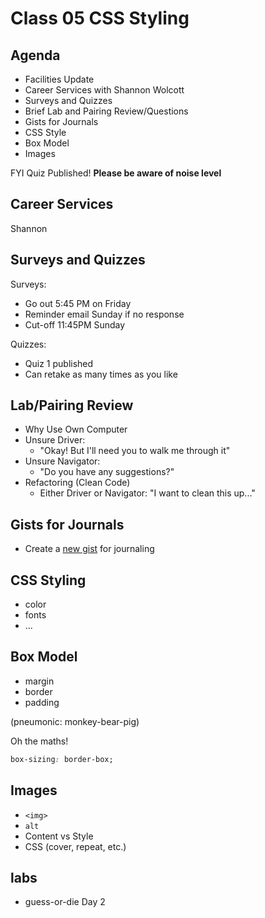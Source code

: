 Class 05 CSS Styling
===

## Agenda

* Facilities Update
* Career Services with Shannon Wolcott
* Surveys and Quizzes 
* Brief Lab and Pairing Review/Questions
* Gists for Journals
* CSS Style
* Box Model
* Images

FYI Quiz Published!
**Please be aware of noise level**

## Career Services

Shannon

## Surveys and Quizzes

Surveys:

* Go out 5:45 PM on Friday
* Reminder email Sunday if no response
* Cut-off 11:45PM Sunday

Quizzes: 

* Quiz 1 published
* Can retake as many times as you like

## Lab/Pairing Review

* Why Use Own Computer
* Unsure Driver:
    * "Okay! But I'll need you to walk me through it"
* Unsure Navigator:
    * "Do you have any suggestions?"
* Refactoring (Clean Code)
    * Either Driver or Navigator: "I want to clean this up..."

## Gists for Journals

* Create a [new gist](https://gist.github.com/) for journaling

## CSS Styling

* color
* fonts
* ...

## Box Model

* margin
* border
* padding

(pneumonic: monkey-bear-pig)

Oh the maths!

```css
box-sizing: border-box;
```

## Images

* `<img>`
* `alt`
* Content vs Style
* CSS (cover, repeat, etc.)

## labs

* guess-or-die Day 2

